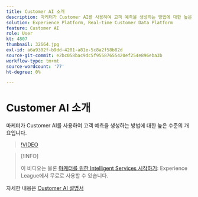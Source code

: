 ```yaml
---
title: Customer AI 소개
description: 마케터가 Customer AI를 사용하여 고객 예측을 생성하는 방법에 대한 높은 수준의 개요입니다.
solution: Experience Platform, Real-time Customer Data Platform
feature: Customer AI
role: User
kt: 4807
thumbnail: 32664.jpg
exl-id: a6a9302f-b9dd-4201-a81e-5c8a2f58b82d
source-git-commit: e2bc058bac9dc5f95587655420ef254e896eba3b
workflow-type: tm+mt
source-wordcount: '77'
ht-degree: 0%

---
```


# Customer AI 소개

마케터가 Customer AI를 사용하여 고객 예측을 생성하는 방법에 대한 높은 수준의 개요입니다.

>[!VIDEO](https://video.tv.adobe.com/v/32664?quality=12&learn=on)

>[!INFO]
>
> 이 비디오는 물론 [마케터를 위한 Intelligent Services 시작하기](https://experienceleague.adobe.com/?recommended=ExperiencePlatform-U-1-2020.1.intelligentservices): Experience League에서 무료로 사용할 수 있습니다.

자세한 내용은 [Customer AI 설명서](https://experienceleague.adobe.com/docs/experience-platform/intelligent-services/customer-ai/overview.html)
